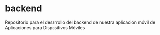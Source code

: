 # backend
Repositorio para el desarrollo del backend de nuestra aplicación móvil de Aplicaciones para Dispositivos Móviles
